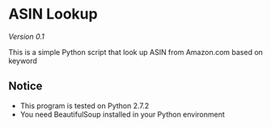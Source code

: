 ASIN Lookup
========

*Version 0.1*

This is a simple Python script that look up ASIN from Amazon.com based on keyword

Notice
------

* This program is tested on Python 2.7.2
* You need BeautifulSoup installed in your Python environment
